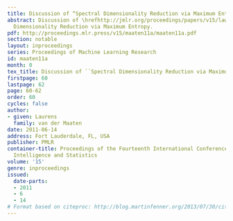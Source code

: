 ```yaml
---
title: Discussion of “Spectral Dimensionality Reduction via Maximum Entropy”
abstract: Discussion of \hrefhttp://jmlr.org/proceedings/papers/v15/lawrence11a.htmlSpectral
  Dimensionality Reduction via Maximum Entropy.
pdf: http://proceedings.mlr.press/v15/maaten11a/maaten11a.pdf
section: notable
layout: inproceedings
series: Proceedings of Machine Learning Research
id: maaten11a
month: 0
tex_title: Discussion of ``Spectral Dimensionality Reduction via Maximum Entropy''
firstpage: 60
lastpage: 62
page: 60-62
order: 60
cycles: false
author:
- given: Laurens
  family: van der Maaten
date: 2011-06-14
address: Fort Lauderdale, FL, USA
publisher: PMLR
container-title: Proceedings of the Fourteenth International Conference on Artificial
  Intelligence and Statistics
volume: '15'
genre: inproceedings
issued:
  date-parts:
  - 2011
  - 6
  - 14
# Format based on citeproc: http://blog.martinfenner.org/2013/07/30/citeproc-yaml-for-bibliographies/
---
```

